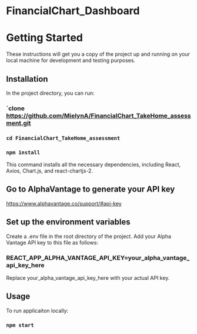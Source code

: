 # FinancialChart_Dashboard

# Getting Started

These instructions will get you a copy of the project up and running on your local machine for development and testing purposes.

## Installation

In the project directory, you can run:

### `clone https://github.com/MielynA/FinancialChart_TakeHome_assessment.git

### `cd FinancialChart_TakeHome_assessment`

### `npm install`

This command installs all the necessary dependencies, including React, Axios, Chart.js, and react-chartjs-2.

## Go to AlphaVantage to generate your API key

https://www.alphavantage.co/support/#api-key

## Set up the environment variables

Create a .env file in the root directory of the project. Add your Alpha Vantage API key to this file as follows:

### REACT_APP_ALPHA_VANTAGE_API_KEY=your_alpha_vantage_api_key_here

Replace your_alpha_vantage_api_key_here with your actual API key.

## Usage

To run applicaiton locally:

### `npm start`
